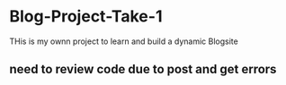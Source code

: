 # Blog-Project-Take-1

THis is my ownn project to learn and build a dynamic Blogsite
## need to review code due to post and get errors